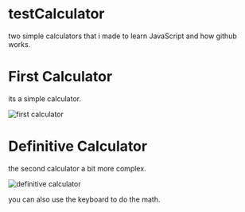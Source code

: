 # testCalculator
two simple calculators that i made to learn JavaScript and how github works.

# First Calculator

its a simple calculator.

![first calculator](https://user-images.githubusercontent.com/51511472/88464650-f9d11e00-ce92-11ea-95c3-55fdc4e715ab.gif)

# Definitive Calculator

the second calculator a bit more complex.

![definitive calculator](https://user-images.githubusercontent.com/51511472/88464538-0b65f600-ce92-11ea-9197-9f4865394f4f.gif)

you can also use the keyboard to do the math.

